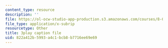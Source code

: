 ```yaml
---
content_type: resource
description: ''
file: https://ol-ocw-studio-app-production.s3.amazonaws.com/courses/8-03sc-physics-iii-vibrations-and-waves-fall-2016/822a412b5993a4c1bcb8b7716ee69e69_fTACO13q2oU.srt
file_type: application/x-subrip
resourcetype: Other
title: 3play caption file
uid: 822a412b-5993-a4c1-bcb8-b7716ee69e69
---
```

